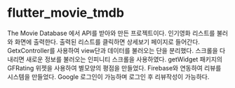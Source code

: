 # flutter_movie_tmdb

The Movie Database 에서 API를 받아와 만든 프로젝트이다.
인기영화 리스트를 불러와 화면에 출력한다.
출력된 리스트를 클릭하면 상세보기 페이지로 들어간다.
GetxController를 사용하여 view단과 데이터를 불러오는 단을 분리했다.
스크롤을 다 내리면 새로운 정보를 불러오는 인피니티 스크롤을 사용하였다.
getWidget 패키지의 GFRating 위젯을 사용하여 별모양의 평점을 만들었다.
Firebase와 연동하여 리뷰를 시스템을 만들었다.
Google 로그인이 가능하며 로그인 후 리뷰작성이 가능하다.